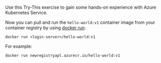 Use this Try-This exercise to gain some hands-on experience with Azure Kubernetes Service.

Now you can pull and run the `hello-world:v1` container image from your container registry by using [docker run](https://docs.docker.com/engine/reference/commandline/run/):

```azurecli
docker run <login-server>/hello-world:v1

```

For example:

```azurecli
docker run newregistryapl.azurecr.io/hello-world:v1
```
